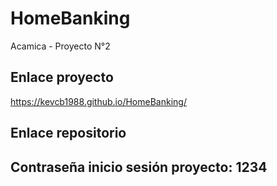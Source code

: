 # HomeBanking
Acamica - Proyecto N°2

## Enlace proyecto
https://kevcb1988.github.io/HomeBanking/

## Enlace repositorio

## Contraseña inicio sesión proyecto: 1234
